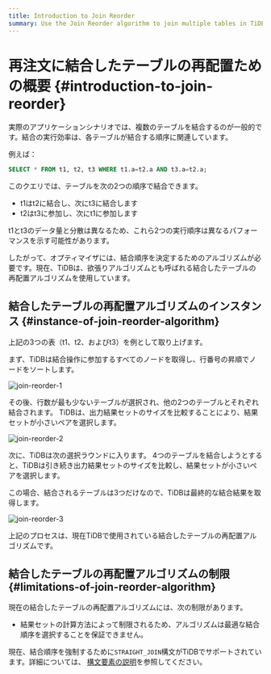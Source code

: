 ```yaml
---
title: Introduction to Join Reorder
summary: Use the Join Reorder algorithm to join multiple tables in TiDB.
---
```


# 再注文に結合したテーブルの再配置ための概要 {#introduction-to-join-reorder}

実際のアプリケーションシナリオでは、複数のテーブルを結合するのが一般的です。結合の実行効率は、各テーブルが結合する順序に関連しています。

例えば：


```sql
SELECT * FROM t1, t2, t3 WHERE t1.a=t2.a AND t3.a=t2.a;
```

このクエリでは、テーブルを次の2つの順序で結合できます。

-   t1はt2に結合し、次にt3に結合します
-   t2はt3に参加し、次にt1に参加します

t1とt3のデータ量と分散は異なるため、これら2つの実行順序は異なるパフォーマンスを示す可能性があります。

したがって、オプティマイザには、結合順序を決定するためのアルゴリズムが必要です。現在、TiDBは、欲張りアルゴリズムとも呼ばれる結合したテーブルの再配置アルゴリズムを使用しています。

## 結合したテーブルの再配置アルゴリズムのインスタンス {#instance-of-join-reorder-algorithm}

上記の3つの表（t1、t2、およびt3）を例として取り上げます。

まず、TiDBは結合操作に参加するすべてのノードを取得し、行番号の昇順でノードをソートします。

![join-reorder-1](https://download.pingcap.com/images/docs/join-reorder-1.png)

その後、行数が最も少ないテーブルが選択され、他の2つのテーブルとそれぞれ結合されます。 TiDBは、出力結果セットのサイズを比較することにより、結果セットが小さいペアを選択します。

![join-reorder-2](https://download.pingcap.com/images/docs/join-reorder-2.png)

次に、TiDBは次の選択ラウンドに入ります。 4つのテーブルを結合しようとすると、TiDBは引き続き出力結果セットのサイズを比較し、結果セットが小さいペアを選択します。

この場合、結合されるテーブルは3つだけなので、TiDBは最終的な結合結果を取得します。

![join-reorder-3](https://download.pingcap.com/images/docs/join-reorder-3.png)

上記のプロセスは、現在TiDBで使用されている結合したテーブルの再配置アルゴリズムです。

## 結合したテーブルの再配置アルゴリズムの制限 {#limitations-of-join-reorder-algorithm}

現在の結合したテーブルの再配置アルゴリズムには、次の制限があります。

-   結果セットの計算方法によって制限されるため、アルゴリズムは最適な結合順序を選択することを保証できません。

現在、結合順序を強制するために`STRAIGHT_JOIN`構文がTiDBでサポートされています。詳細については、 [構文要素の説明](/sql-statements/sql-statement-select.md#description-of-the-syntax-elements)を参照してください。
